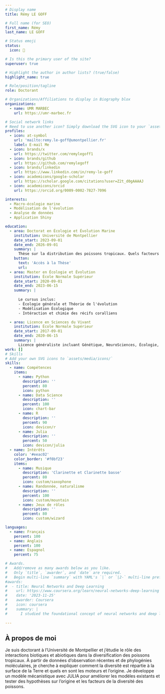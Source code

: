 ```yaml
---
# Display name
title: Rémy LE GOFF

# Full name (for SEO)
first_name: Rémy
last_name: LE GOFF

# Status emoji
status:
  icon: 🐠

# Is this the primary user of the site?
superuser: true

# Highlight the author in author lists? (true/false)
highlight_name: true

# Role/position/tagline
role: Doctorant

# Organizations/Affiliations to display in Biography blox
organizations:
  - name: UMR MARBEC 
    url: https://umr-marbec.fr

# Social network links
# Need to use another icon? Simply download the SVG icon to your `assets/media/icons/` folder.
profiles:
  - icon: at-symbol
    url: 'mailto:remy.le-goff@umontpellier.fr'
    label: E-mail Me
  - icon: brands/x
    url: https://twitter.com/remylegoff1
  - icon: brands/github
    url: https://github.com/remylegoff
  - icon: brands/linkedin
    url: https://www.linkedin.com/in/remy-le-goff
  - icon: academicons/google-scholar
    url: https://scholar.google.com/citations?user=Z2t_d0gAAAAJ
  - icon: academicons/orcid
    url: https://orcid.org/0009-0002-7827-7096

interests:
  - Macro-écologie marine
  - Modélisation de l'évolution
  - Analyse de données
  - Application Shiny

education:
  - area: Doctorat en Écologie et Évolution Marine
    institution: Université de Montpellier
    date_start: 2023-09-01
    date_end: 2026-09-01
    summary: |
      Thèse sur la distribution des poissons tropicaux. Quels facteurs façonnent les patrons spatiaux et temporels ? Supervision [Fabien LEPRIEUR](https://umr-marbec.fr/membre/fabien-leprieur/).
    button:
      text: 'Accès à la Thèse'
      url: 
  - area: Master en Écologie et Évolution
    institution: École Normale Supérieur
    date_start: 2020-09-01
    date_end: 2023-06-15
    summary: |
      
      Le cursus inclus:
      - Écologie générale et Théorie de l'évolution
      - Modélisation Écologique
      - Intéraction et chimie des récifs coralliens

  - area: Licence en Sciences du Vivant
    institution: École Normale Supérieur
    date_start: 2017-09-01
    date_end: 2020-06-15
    summary: |
      Licence généraliste incluant Génétique, NeuroSciences, Écologie, Évolution, Physiologie, Biologie Cellulaire
work: []
# Skills
# Add your own SVG icons to `assets/media/icons/`
skills:
  - name: Compétences
    items:
      - name: Python
        description: ''
        percent: 80
        icon: python
      - name: Data Science
        description: ''
        percent: 100
        icon: chart-bar
      - name: R
        description: ''
        percent: 90
        icon: devicon/r
      - name: Julia
        description: ''
        percent: 50
        icon: devicon/julia 
  - name: Intérêts
    color: '#eeac02'
    color_border: '#f0bf23'
    items:
      - name: Musique
        description: 'Clarinette et Clarinette basse'
        percent: 80
        icon: custom/saxophone
      - name: Randonnée, naturalisme
        description: ''
        percent: 100
        icon: custom/mountain
      - name: Jeux de rôles
        description: ''
        percent: 80
        icon: custom/wizard

languages:
  - name: Français
    percent: 100
  - name: Anglais
    percent: 100
  - name: Espagnol
    percent: 75

# Awards.
#   Add/remove as many awards below as you like.
#   Only `title`, `awarder`, and `date` are required.
#   Begin multi-line `summary` with YAML's `|` or `|2-` multi-line prefix and indent 2 spaces below.
#awards:
#  - title: Neural Networks and Deep Learning
#    url: https://www.coursera.org/learn/neural-networks-deep-learning
#    date: '2023-11-25'
#    awarder: Coursera
#    icon: coursera
#    summary: |
#      I studied the foundational concept of neural networks and deep learning. By the end, I was familiar with the significant technological trends driving the rise of deep learning; build, train, and apply fully connected deep neural networks; implement efficient (vectorized) neural networks; identify key parameters in a neural network’s architecture; and apply deep learning to your own applications.
  
---
```


## À propos de moi

Je suis doctorant à l’Université de Montpellier et j’étudie le rôle des interactions biotiques et abiotiques dans la diversification des poissons tropicaux. À partir de données d’observation récentes et de phylogénies moléculaires, je cherche à expliquer comment la diversité est répartie à la surface de la Terre et quels en sont les moteurs et l’origine. Je développe un modèle mécanistique avec JULIA pour améliorer les modèles existants et tester des hypothèses sur l’origine et les facteurs de la diversité des poissons.
